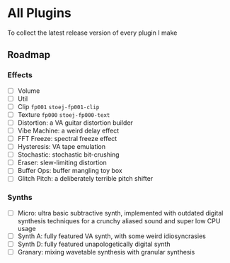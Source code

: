 # All Plugins
To collect the latest release version of every plugin I make

## Roadmap
### Effects
- [ ] Volume
- [ ] Util
- [ ] Clip `fp001` `stoej-fp001-clip`
- [ ] Texture `fp000` `stoej-fp000-text`
- [ ] Distortion: a VA guitar distortion builder
- [ ] Vibe Machine: a weird delay effect
- [ ] FFT Freeze: spectral freeze effect
- [ ] Hysteresis: VA tape emulation
- [ ] Stochastic: stochastic bit-crushing
- [ ] Eraser: slew-limiting distortion
- [ ] Buffer Ops: buffer mangling toy box
- [ ] Glitch Pitch: a deliberately terrible pitch shifter

### Synths
- [ ] Micro: ultra basic subtractive synth, implemented with outdated digital synthesis techniques for a crunchy aliased sound and super low CPU usage
- [ ] Synth A: fully featured VA synth, with some weird idiosyncrasies
- [ ] Synth D: fully featured unapologetically digital synth
- [ ] Granary: mixing wavetable synthesis with granular synthesis

